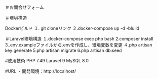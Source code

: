 ＃お問合せフォーム

＃環境構造

Dockerビルド １. git cloneリンク ２.docker-compose up -d -bluild

＃Laravel環境構造 １.docker-compose exec php bash 2.composer install 3..env.exampleファイルから.envを作成し、環境変数を変更 ４.php artisan key:generate 5.php artisan migrate 6.php artisan db:seed

#使用技術 PHP 7.49 Laravel 9 MySQL 8.0

#URL ・開発環境：http://localhost/
